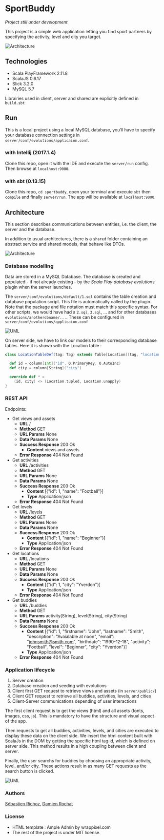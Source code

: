 # SportBuddy

*Project still under development*


This project is a simple web application letting you find sport partners by specifying the activity, level and city you target.

![Architecture](doc/screen.png)

## Technologies

- Scala PlayFramework 2.11.8
- ScalaJS 0.6.17
- Slick 3.2.0
- MySQL 5.7

Librairies used in client, server and shared are explicitly defined in `build.sbt`

## Run

This is a local project using a local MySQL database, you'll have to specify your database connection settings in `server/conf/evolutions/applicaion.conf`.

### with Intellij (2017.1.4)
Clone this repo, open it with the IDE and execute the `server/run` config. Then browse at `localhost:9000`.

### with sbt (0.13.15)
Clone this repo, `cd sportbuddy`, open your terminal and execute `sbt` then `compile` and finally `server/run`. The app will be available at `localhost:9000`.

## Architecture

This section describes communications between entities, i.e. the client, the server and the database.

In addition to usual architectures, there is a `shared` folder containing an abstract service and shared models, that behave like DTOs.

![Architecture](doc/architecture.png)

### Database modelling
Data are stored in a MySQL Database. The database is created and populated - if not already existing - by the *Scala Play database evolutions* plugin when the server launches.

The `server/conf/evolutions/default/1.sql` contains the table creation and database population script. This file is automatically called by the plugin. Note that the package and file notation must match this specific syntax. For other scripts, we would have had a `2.sql`, `3.sql`, ... and for other databases `evolutions/anotherdbname/...`. These can be configured in `server/conf/evolutions/applicaion.conf`

![UML](doc/uml.png)

On server side, we have to link our models to their corresponding database tables. Here it is shown with the Location table :

``` Scala
class LocationTableDef(tag: Tag) extends Table[Location](tag, "location") {

  def id = column[Int]("id", O.PrimaryKey, O.AutoInc)
  def city = column[String]("city")

  override def * =
    (id, city) <> (Location.tupled, Location.unapply)
}
```

### REST API
Endpoints:
- Get views and assets
    - **URL**  /
    - **Method** GET
    - **URL Params** None
    - **Data Params** None
    - **Success Response** 200 Ok
        - **Content** views and assets
    - **Error Response** 404 Not Found
- Get activities
    - **URL**  /activities
    - **Method** GET
    - **URL Params** None
    - **Data Params** None
    - **Success Response** 200 Ok
        - **Content** [{"id": 1, "name": "Football"}]
        - **Type** Application/json
    - **Error Response** 404 Not Found
- Get levels
    - **URL**  /levels
    - **Method** GET
    - **URL Params** None
    - **Data Params** None
    - **Success Response** 200 Ok
        - **Content** [{"id": 1, "name": "Beginner"}]
        - **Type** Application/json
    - **Error Response** 404 Not Found
- Get locations
    - **URL**  /locations
    - **Method** GET
    - **URL Params** None
    - **Data Params** None
    - **Success Response** 200 Ok
        - **Content** [{"id": 1, "city": "Yverdon"}]
        - **Type** Application/json
    - **Error Response** 404 Not Found
- Get buddies
    - **URL**  /buddies
    - **Method** GET
    - **URL Params** activity(String), level(String), city(String)
    - **Data Params** None
    - **Success Response** 200 Ok
        - **Content** [{"id": 1, "firstname": "John", "lastname": "Smith", "description": "Avaialable at noon", "email": "johnsmith@smith.com", "birthdate": "1990-12-18", "activity": "Football", "level": "Beginner", "city": "Yverdon"}]
        - **Type** Application/json
    - **Error Response** 404 Not Found

### Application lifecycle
1. Server creation
2. Database creation and seeding with evolutions
3. Client first GET request to retrieve views and assets (in `server/public/`)
4. Client GET request to retrieve all buddies, activities, levels, and cities
5. Client-Server communications depending of user interactions

The first client request is to get the views (html) and all assets (fonts, images, css, js). This is mandatory to have the structure and visual aspect of the app.

Then requests to get all buddies, activities, levels, and cities are executed to display these data on the client side. We insert the html content built with ScalaJs in the DOM by getting the specific html tag id, which is defined on server side. This method results in a high coupling between client and server.

Finally, the user searchs for buddies by choosing an appropriate activity, level, and/or city. These actions result in as many GET requests as the search button is clicked.

![UML](doc/requests.png)

### Authors
[Sébastien Richoz](mailto:sebastien.richoz1@heig-vd.ch), [Damien Rochat](mailto:damien.rochat@heig-vd.ch)

### License
- HTML template : Ample Admin by wrappixel.com
- The rest of the project is under MIT license.

